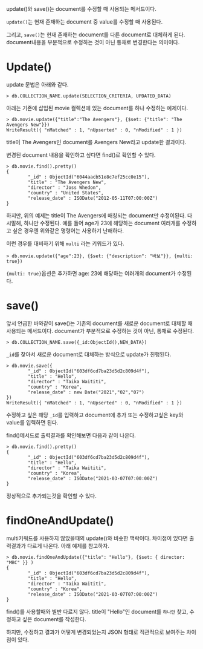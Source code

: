 update()와 save()는 document를 수정할 때 사용되는 메서드이다.

`update()`는 현재 존재하는 document 중 value를 수정할 때 사용된다.

그리고, `save()`는 현재 존재하는 document를 다른 document로 대체하게 된다. document내용을 부분적으로 수정하는 것이 아닌 통채로 변경한다는 의미이다.

# Update()

update 문법은 아래와 같다.

```
> db.COLLECTION_NAME.update(SELECTION_CRITERIA, UPDATED_DATA)
```

아래는 기존에 삽입된 movie 컬렉션에 있는 document를 하나 수정하는 예제이다.

```
> db.movie.update({"title":"The Avengers"}, {$set: {"title": "The Avengers New"}})
WriteResult({ "nMatched" : 1, "nUpserted" : 0, "nModified" : 1 })
```

title이 The Avengers인 document를 Avengers New라고 update한 결과이다.

변경된 document 내용을 확인하고 싶다면 find()로 확인할 수 있다.

```
> db.movie.find().pretty()
{
        "_id" : ObjectId("6044aacb51e8c7ef25cc0e15"),
        "title" : "The Avengers New",
        "director" : "Joss Whedon",
        "country" : "United States",
        "release_date" : ISODate("2012-05-11T07:00:00Z")
}
```

하지만, 위의 예제는 title이 The Avengers에 매칭되는 document만 수정이된다. 다시말해, 하나만 수정된다. 예를 들어 age가 23에 해당하는 document 여러개를 수정하고 싶은 경우엔 위와같은 명령어는 사용하기 난해하다.

이런 경우를 대비하기 위해 `multi` 라는 키워드가 있다.

```
> db.movie.update({"age":23}, {$set: {"description": "바보"}}, {multi: true})
```

`{multi: true}`옵션은 추가하면 age: 23에 해당하는 여러개의 document가 수정된다.

# save()

앞서 언급한 바와같이 save()는 기존의 document를 새로운 document로 대체할 때 사용되는 메서드이다. document가 부분적으로 수정하는 것이 아닌, 통채로 수정된다.

```
> db.COLLECTION_NAME.save({_id:ObjectId(),NEW_DATA})
```

`_id`를 찾아서 새로운 document로 대체하는 방식으로 update가 진행된다.

```
> db.movie.save({
        "_id" : ObjectId("603df6cd7ba23d5d2c809d4f"),
        "title" : "Hello",
        "director" : "Taika Waititi",
        "country" : "Korea",
        "release_date" : new Date("2021","02","07")
})
WriteResult({ "nMatched" : 1, "nUpserted" : 0, "nModified" : 1 })
```

수정하고 싶은 해당 `_id`를 입력하고 document에 추가 또는 수정하고싶은 key와 value를 입력하면 된다.

find()메서드로 출력결과를 확인해보면 다음과 같이 나온다.

```
> db.movie.find().pretty()
{
        "_id" : ObjectId("603df6cd7ba23d5d2c809d4f"),
        "title" : "Hello",
        "director" : "Taika Waititi",
        "country" : "Korea",
        "release_date" : ISODate("2021-03-07T07:00:00Z")
}
```

정상적으로 추가되는것을 확인할 수 있다.

# findOneAndUpdate()

multi키워드를 사용하지 않았을때의 update()와 비슷한 맥락이다. 차이점이 있다면 출력결과가 다르게 나온다. 아래 예제를 참고하자.

```
> db.movie.findOneAndUpdate({"title": "Hello"}, {$set: { director: "MBC" }} )
{
        "_id" : ObjectId("603df6cd7ba23d5d2c809d4f"),
        "title" : "Hello",
        "director" : "Taika Waititi",
        "country" : "Korea",
        "release_date" : ISODate("2021-03-07T07:00:00Z")
}
```

find()를 사용할때와 별반 다르지 않다. title이 "Hello"인 document를 `하나만` 찾고, 수정하고 싶은 document를 작성한다.

하지만, 수정하고 결과가 어떻게 변경되었는지 JSON 형태로 직관적으로 보여주는 차이점이 있다.

